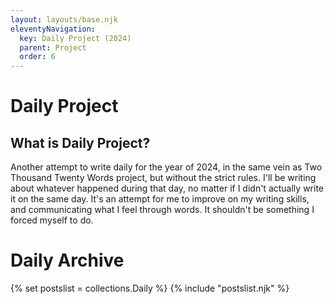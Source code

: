 ```yaml
---
layout: layouts/base.njk
eleventyNavigation:
  key: Daily Project (2024)
  parent: Project
  order: 6
---
```


# Daily Project

## What is Daily Project?

Another attempt to write daily for the year of 2024, in the same vein as Two Thousand Twenty Words project, but without the strict rules. I'll be writing about whatever happened during that day, no matter if I didn't actually write it on the same day. It's an attempt for me to improve on my writing skills, and communicating what I feel through words. It shouldn't be something I forced myself to do.

# Daily Archive

{% set postslist = collections.Daily %}
{% include "postslist.njk" %}